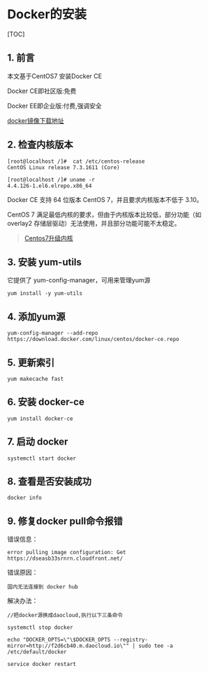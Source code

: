 # Docker的安装

[TOC]

## 1. 前言

本文基于CentOS7 安装Docker CE

Docker CE即社区版:免费

Docker EE即企业版:付费,强调安全

[docker镜像下载地址](https://note.youdao.com/)


## 2. 检查内核版本

    [root@localhost /]#  cat /etc/centos-release 
    CentOS Linux release 7.3.1611 (Core) 

    [root@localhost /]# uname -r
    4.4.126-1.el6.elrepo.x86_64
    
Docker CE 支持 64 位版本 CentOS 7，并且要求内核版本不低于 3.10。

CentOS 7 满足最低内核的要求，但由于内核版本比较低，部分功能（如 overlay2 存储层驱动）无法使用，并且部分功能可能不太稳定。

> [Centos7升级内核](http://www.sobboy.com/view/9)

## 3. 安装 yum-utils

它提供了 yum-config-manager，可用来管理yum源

    yum install -y yum-utils

## 4. 添加yum源

    yum-config-manager --add-repo https://download.docker.com/linux/centos/docker-ce.repo

## 5. 更新索引

    yum makecache fast

## 6. 安装 docker-ce

    yum install docker-ce

## 7. 启动 docker

    systemctl start docker

## 8. 查看是否安装成功

    docker info
    
## 9. 修复docker pull命令报错

错误信息：
    
    error pulling image configuration: Get https://dseasb33srnrn.cloudfront.net/
    
错误原因：
    
    国内无法连接到 docker hub 
    
解决办法：
    
    //把docker源换成daocloud,执行以下三条命令

    systemctl stop docker
    
    echo "DOCKER_OPTS=\"\$DOCKER_OPTS --registry-mirror=http://f2d6cb40.m.daocloud.io\"" | sudo tee -a /etc/default/docker
    
    service docker restart

